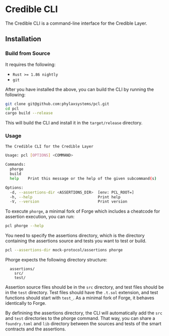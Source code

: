 # Credible CLI

The Credible CLI is a command-line interface for the Credible Layer.

## Installation

### Build from Source

It requires the following:

- `Rust >= 1.86 nightly`
- `git`

After you have installed the above, you can build the CLI by running the following:

```bash
git clone git@github.com:phylaxsystems/pcl.git
cd pcl
cargo build --release
```

This will build the CLI and install it in the `target/release` directory.

### Usage

```bash
The Credible CLI for the Credible Layer

Usage: pcl [OPTIONS] <COMMAND>

Commands:
  phorge  
  build   
  help    Print this message or the help of the given subcommand(s)

Options:
  -d, --assertions-dir <ASSERTIONS_DIR>  [env: PCL_ROOT=]
  -h, --help                             Print help
  -V, --version                          Print version
```

To execute `phorge`, a minimal fork of Forge which includes a cheatcode for assertion execution, you can run:

```bash
pcl phorge --help
```

You need to specify the assertions directory, which is the directory containing the assertions source and tests you want to test or build.

```bash
pcl --assertions-dir mock-protocol/assertions phorge
```

Phorge expects the following directory structure:

```text
  assertions/
    src/
    test/
```

Assertion source files should be in the `src` directory, and test files should be in the `test` directory. Test files should have the `.t.sol` extension, and test functions should start with `test_`. As a minimal fork of Forge, it behaves identically to Forge.

By definining the assertions directory, the CLI will automatically add the `src` and `test` directories to the phorge command. That way, you can share a `foundry.toml` and `lib` directory between the sources and tests of the smart contracts and the assertions.
